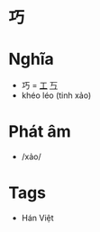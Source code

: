 # 巧

# Nghĩa
* 巧 = [工](工.md) [丂](丂.md)
* khéo léo (tinh xảo)

# Phát âm
* /xảo/

# Tags
* Hán Việt

